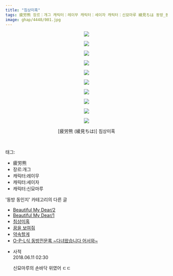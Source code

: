 ```yaml
---
title: "침상미혹"
tags: 疲労熊 장르：개그 캐릭터：레이무 캐릭터：세이자 캐릭터：신묘마루 綾見ちは 동방_동인지
image: ghap/4448/001.jpg
---
```

<div class="article">
<p style="text-align: center; clear: none; float: none;"><img src="{{ site.nasurl }}/ghap/4448/001.jpg"/></p>
<p style="text-align: center; clear: none; float: none;"><img src="{{ site.nasurl }}/ghap/4448/002.jpg"/></p>
<p style="text-align: center; clear: none; float: none;"><img src="{{ site.nasurl }}/ghap/4448/003.jpg"/></p>
<p style="text-align: center; clear: none; float: none;"><img src="{{ site.nasurl }}/ghap/4448/004.jpg"/></p>
<p style="text-align: center; clear: none; float: none;"><img src="{{ site.nasurl }}/ghap/4448/005.jpg"/></p>
<p style="text-align: center; clear: none; float: none;"><img src="{{ site.nasurl }}/ghap/4448/006.jpg"/></p>
<p style="text-align: center; clear: none; float: none;"><img src="{{ site.nasurl }}/ghap/4448/007.jpg"/></p>
<p style="text-align: center; clear: none; float: none;"><img src="{{ site.nasurl }}/ghap/4448/008.jpg"/></p>
<p style="text-align: center; clear: none; float: none;"><img src="{{ site.nasurl }}/ghap/4448/009.jpg"/></p>
<p style="text-align: center; clear: none; float: none;"><img src="{{ site.nasurl }}/ghap/4448/010.jpg"/></p>
<p style="text-align: center; clear: none; float: none;">[疲労熊 (綾見ちは)] 침상미혹</p>
<p><br/></p>
</div><div class="tagTrail">
<p>태그: </p>
<ul>
<li>疲労熊</li>
<li>장르:개그</li>
<li>캐릭터:레이무</li>
<li>캐릭터:세이자</li>
<li>캐릭터:신묘마루</li>
</ul>
</div><div class="another">
<p>'동방 동인지' 카테고리의 다른 글</p>
<ul>
<li><a href="/2018-06-11-ghap_4450">Beautiful My Dear/2</a></li>
<li><a href="/2018-06-11-ghap_4449">Beautiful My Dear/1</a></li>
<li><a href="/2018-06-11-ghap_4448">침상미혹</a></li>
<li><a href="/2018-06-11-ghap_4447">꿈을 보여줘</a></li>
<li><a href="/2018-06-11-ghap_4446">약속할게</a></li>
<li><a href="/2018-06-11-ghap_4445">O-P-L식 동방전문록 ~다녀왔습니다 어서와~</a></li>
</ul>
</div><div class="cb_module cb_fluid">
<div class="cb_wrt cb_profile">
<div class="comment">
<ul>
<li class="cb_thumb_off" id="comment15269117">
<div class="cb_comment_area">
<div class="cb_info_area">
<div class="cb_section">
<span class="cb_nick_name">사적</span>
</div>
<div class="cb_section">
<span class="cb_date">2018.06.11 02:30 </span>
</div>
</div>
<div class="cb_dsc_comment">
<p class="cb_dsc">
											신묘마루의 손바닥 위였어 ㄷㄷ
										</p>
</div>
</div></li>
</ul>
</div>
</div><!-- commentList close -->
</div>